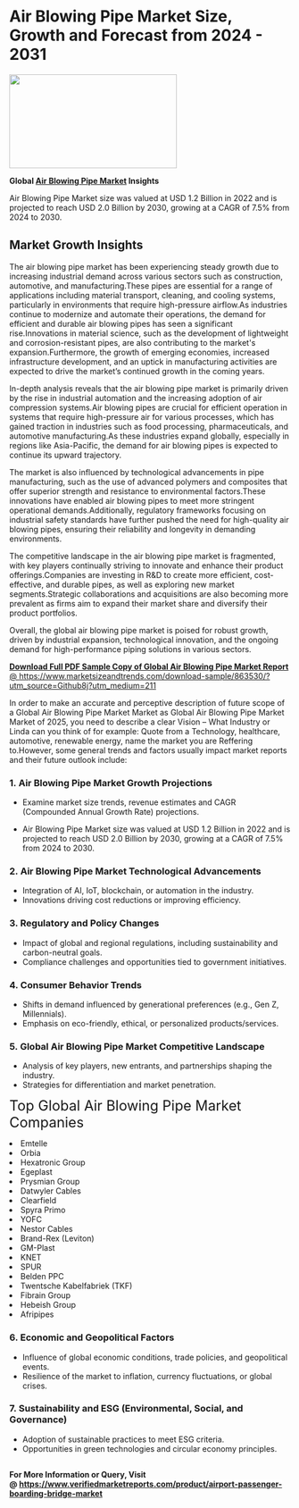<H1>Air Blowing Pipe Market Size, Growth and Forecast from 2024 - 2031</H1><img class="aligncenter size-medium wp-image-584254" src="https://thirdeyenews.in/wp-content/uploads/2024/09/Global-Market-Research-300x168.jpeg" alt="" width="300" height="168" /><p><strong>Global&nbsp;<a href="https://www.marketsizeandtrends.com/download-sample/863530/?utm_source=Github8j?utm_medium=211">Air Blowing Pipe Market</a> Insights</strong></p><p>Air Blowing Pipe Market size was valued at USD 1.2 Billion in 2022 and is projected to reach USD 2.0 Billion by 2030, growing at a CAGR of 7.5% from 2024 to 2030.</p><p><h2>Market Growth Insights</h2> <p>The air blowing pipe market has been experiencing steady growth due to increasing industrial demand across various sectors such as construction, automotive, and manufacturing.These pipes are essential for a range of applications including material transport, cleaning, and cooling systems, particularly in environments that require high-pressure airflow.As industries continue to modernize and automate their operations, the demand for efficient and durable air blowing pipes has seen a significant rise.Innovations in material science, such as the development of lightweight and corrosion-resistant pipes, are also contributing to the market's expansion.Furthermore, the growth of emerging economies, increased infrastructure development, and an uptick in manufacturing activities are expected to drive the market’s continued growth in the coming years.</p> <p><a href="#download-sample"></a></p> <p>In-depth analysis reveals that the air blowing pipe market is primarily driven by the rise in industrial automation and the increasing adoption of air compression systems.Air blowing pipes are crucial for efficient operation in systems that require high-pressure air for various processes, which has gained traction in industries such as food processing, pharmaceuticals, and automotive manufacturing.As these industries expand globally, especially in regions like Asia-Pacific, the demand for air blowing pipes is expected to continue its upward trajectory.</p> <p>The market is also influenced by technological advancements in pipe manufacturing, such as the use of advanced polymers and composites that offer superior strength and resistance to environmental factors.These innovations have enabled air blowing pipes to meet more stringent operational demands.Additionally, regulatory frameworks focusing on industrial safety standards have further pushed the need for high-quality air blowing pipes, ensuring their reliability and longevity in demanding environments.</p> <p>The competitive landscape in the air blowing pipe market is fragmented, with key players continually striving to innovate and enhance their product offerings.Companies are investing in R&D to create more efficient, cost-effective, and durable pipes, as well as exploring new market segments.Strategic collaborations and acquisitions are also becoming more prevalent as firms aim to expand their market share and diversify their product portfolios.</p> <p>Overall, the global air blowing pipe market is poised for robust growth, driven by industrial expansion, technological innovation, and the ongoing demand for high-performance piping solutions in various sectors.</p> <p><a href="#get-more"></p><p><span class=""><strong>Download Full PDF Sample Copy of Global Air Blowing Pipe Market Report</strong> @ <a href="https://www.marketsizeandtrends.com/download-sample/863530/?utm_source=Github8j?utm_medium=211" target="_blank">https://www.marketsizeandtrends.com/download-sample/863530/?utm_source=Github8j?utm_medium=211</a></span></p><p>In order to make an accurate and perceptive description of future scope of a Global&nbsp;Air Blowing Pipe Market Market as Global&nbsp;Air Blowing Pipe Market Market of 2025, you need to describe a clear Vision &ndash; What Industry or Linda can you think of for example: Quote from a Technology, healthcare, automotive, renewable energy, name the market you are Reffering to.However, some general trends and factors usually impact market reports and their future outlook include:</p><h3>1.&nbsp;<strong>Air Blowing Pipe Market Growth Projections</strong></h3><ul><li>Examine market size trends, revenue estimates and CAGR (Compounded Annual Growth Rate) projections.</li><li><p>Air Blowing Pipe Market size was valued at USD 1.2 Billion in 2022 and is projected to reach USD 2.0 Billion by 2030, growing at a CAGR of 7.5% from 2024 to 2030.</p></li></ul><h3>2.&nbsp;<strong>Air Blowing Pipe Market Technological Advancements</strong></h3><ul><li>Integration of AI, IoT, blockchain, or automation in the industry.</li><li>Innovations driving cost reductions or improving efficiency.</li></ul><h3>3.&nbsp;<strong>Regulatory and Policy Changes</strong></h3><ul><li>Impact of global and regional regulations, including sustainability and carbon-neutral goals.</li><li>Compliance challenges and opportunities tied to government initiatives.</li></ul><h3>4.&nbsp;<strong>Consumer Behavior Trends</strong></h3><ul><li>Shifts in demand influenced by generational preferences (e.g., Gen Z, Millennials).</li><li>Emphasis on eco-friendly, ethical, or personalized products/services.</li></ul><h3>5.&nbsp;<strong>Global Air Blowing Pipe Market Competitive Landscape</strong></h3><ul><li>Analysis of key players, new entrants, and partnerships shaping the industry.</li><li>Strategies for differentiation and market penetration.</li></ul><p data-pm-slice="1 1 []"><span style="color: inherit; font-family: inherit; font-size: 25px;">Top Global Air Blowing Pipe Market Companies</span></p><div class="" data-test-id=""><p><li>Emtelle</li><li> Orbia</li><li> Hexatronic Group</li><li> Egeplast</li><li> Prysmian Group</li><li> Datwyler Cables</li><li> Clearfield</li><li> Spyra Primo</li><li> YOFC</li><li> Nestor Cables</li><li> Brand-Rex (Leviton)</li><li> GM-Plast</li><li> KNET</li><li> SPUR</li><li> Belden PPC</li><li> Twentsche Kabelfabriek (TKF)</li><li> Fibrain Group</li><li> Hebeish Group</li><li> Afripipes</li></p></div><h3>6.&nbsp;<strong>Economic and Geopolitical Factors</strong></h3><ul><li>Influence of global economic conditions, trade policies, and geopolitical events.</li><li>Resilience of the market to inflation, currency fluctuations, or global crises.</li></ul><h3>7.&nbsp;<strong>Sustainability and ESG (Environmental, Social, and Governance)</strong></h3><ul><li>Adoption of sustainable practices to meet ESG criteria.</li><li>Opportunities in green technologies and circular economy principles.</li></ul><h2><strong style="font-size: 14px;">For More Information or Query, Visit @&nbsp;</strong><a style="background-color: #ffffff; font-size: 14px;" href="https://www.marketsizeandtrends.com/report/air-blowing-pipe-market/" target="_blank">https://www.verifiedmarketreports.com/product/airport-passenger-boarding-bridge-market</a></h2>